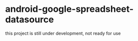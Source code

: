 # android-google-spreadsheet-datasource

this project is still under development, not ready for use 

